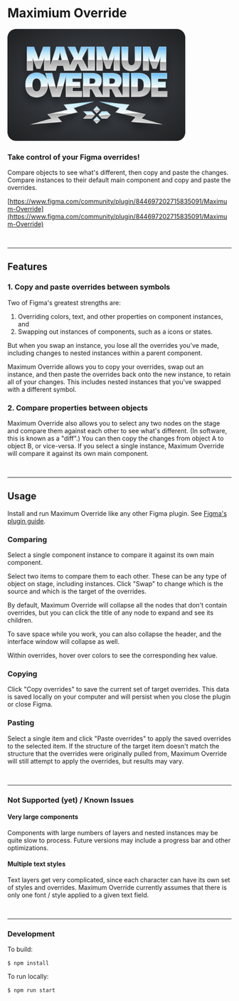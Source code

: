 # Maximium Override

<img src="./src/maximum_override_logo_2x.png" width="400" />

### Take control of your Figma overrides!

Compare objects to see what's different, then copy and paste the changes. Compare instances to their default main component and copy and paste the overrides.

[https://www.figma.com/community/plugin/844697202715835091/Maximum-Override](https://www.figma.com/community/plugin/844697202715835091/Maximum-Override)

<br />

---

## Features

### **1. Copy and paste overrides between symbols**

Two of Figma's greatest strengths are:
1. Overriding colors, text, and other properties on component instances, and 
2. Swapping out instances of components, such as a icons or states.

But when you swap an instance, you lose all the overrides you've made, including changes to nested instances within a parent component.

Maximum Override allows you to copy your overrides, swap out an instance, and then paste the overrides back onto the new instance, to retain all of your changes. This includes nested instances that you've swapped with a different symbol.


### **2. Compare properties between objects**

Maximum Override also allows you to select any two nodes on the stage and compare them against each other to see what's different. (In software, this is known as a "diff".) You can then copy the changes from object A to object B, or vice-versa. If you select a single instance, Maximum Override will compare it against its own main component.

<br/>

---
## Usage



Install and run Maximum Override like any other Figma plugin. See [Figma's plugin guide](https://help.figma.com/hc/en-us/articles/360040450413-Browse-and-Install-Plugins#Install_a_Plugin).

### Comparing

Select a single component instance to compare it against its own main component.

Select two items to compare them to each other. These can be any type of object on stage, including instances. Click "Swap" to change which is the source and which is the target of the overrides.

By default, Maximum Override will collapse all the nodes that don't contain overrides, but you can click the title of any node to expand and see its children.

To save space while you work, you can also collapse the header, and the interface window will collapse as well.

Within overrides, hover over colors to see the corresponding hex value.

### Copying

Click "Copy overrides" to save the current set of target overrides. This data is saved locally on your computer and will persist when you close the plugin or close Figma.

### Pasting

Select a single item and click "Paste overrides" to apply the saved overrides to the selected item. If the structure of the target item doesn't match the structure that the overrides were originally pulled from, Maximum Override will still attempt to apply the overrides, but results may vary.

<br/>

---

### Not Supported (yet) / Known Issues

#### Very large components

Components with large numbers of layers and nested instances may be quite slow to process. Future versions may include a progress bar and other optimizations.

#### Multiple text styles

Text layers get very complicated, since each character can have its own set of styles and overrides. Maximum Override currently assumes that there is only one font / style applied to a given text field.

<br/>

---

### Development


To build:

    $ npm install

To run locally:

    $ npm run start
